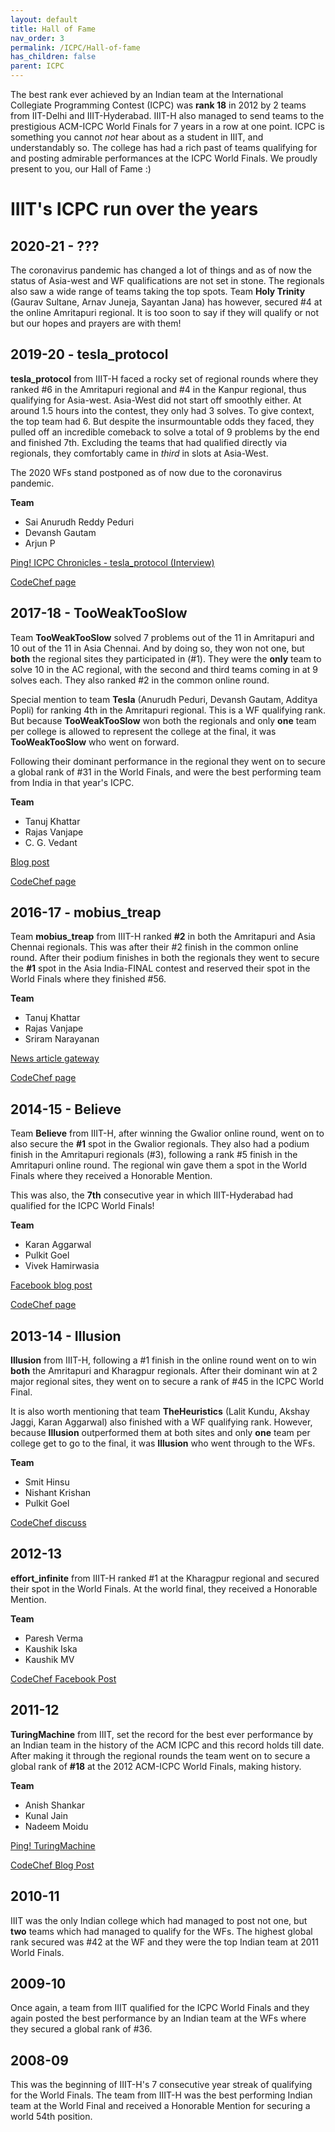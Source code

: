 ```yaml
---
layout: default
title: Hall of Fame
nav_order: 3
permalink: /ICPC/Hall-of-fame
has_children: false
parent: ICPC
---
```


The best rank ever achieved by an Indian team at the International Collegiate Programming Contest (ICPC) was **rank 18** in 2012 by 2 teams from IIT-Delhi and IIIT-Hyderabad. IIIT-H also managed to send teams to the prestigious ACM-ICPC World Finals for 7 years in a row at one point. ICPC is something you cannot *not* hear about as a student in IIIT, and understandably so. The college has had a rich past of teams qualifying for and posting admirable performances at the ICPC World Finals. We proudly present to you, our Hall of Fame :)

# IIIT's ICPC run over the years

## 2020-21 - ???

The coronavirus pandemic has changed a lot of things and as of now the status of Asia-west and WF qualifications are not set in stone. The regionals also saw a wide range of teams taking the top spots. Team **Holy Trinity** (Gaurav Sultane, Arnav Juneja, Sayantan Jana) has however, secured #4 at the online Amritapuri regional. It is too soon to say if they will qualify or not but our hopes and prayers are with them!

## 2019-20 - tesla_protocol

**tesla_protocol** from IIIT-H faced a rocky set of regional rounds where they ranked #6 in the Amritapuri regional and #4 in the Kanpur regional, thus qualifying for Asia-west. Asia-West did not start off smoothly either. At around 1.5 hours into the contest, they only had 3 solves. To give context, the top team had 6. But despite the insurmountable odds they faced, they pulled off an incredible comeback to solve a total of 9 problems by the end and finished 7th. Excluding the teams that had qualified directly via regionals, they comfortably came in *third* in slots at Asia-West.

The 2020 WFs stand postponed as of now due to the coronavirus pandemic. 

**Team**
- Sai Anurudh Reddy Peduri
- Devansh Gautam
- Arjun P

[Ping! ICPC Chronicles - tesla_protocol (Interview)](https://pingiiit.org/2020/08/icpc-tesla-protocol/)

[CodeChef page](https://www.codechef.com/icpc/2020)

## 2017-18 - TooWeakTooSlow

Team **TooWeakTooSlow** solved 7 problems out of the 11 in Amritapuri and 10 out of the 11 in Asia Chennai. And by doing so, they won not one, but **both** the regional sites they participated in (#1). They were the **only** team to solve 10 in the AC regional, with the second and third teams coming in at 9 solves each. They also ranked #2 in the common online round. 

Special mention to team **Tesla** (Anurudh Peduri, Devansh Gautam, Additya Popli) for ranking 4th in the Amritapuri regional. This is a WF qualifying rank. But because **TooWeakTooSlow** won both the regionals and only **one** team per college is allowed to represent the college at the final, it was **TooWeakTooSlow** who went on forward.

Following their dominant performance in the regional they went on to secure a global rank of #31 in the World Finals, and were the best performing team from India in that year's ICPC.

**Team**
- Tanuj Khattar
- Rajas Vanjape
- C. G. Vedant

[Blog post](https://blogs.iiit.ac.in/iiit-hyderabad-team-in-acm-icpc-finals/)

[CodeChef page](https://www.codechef.com/icpc/2018)

## 2016-17 - mobius_treap

Team **mobius_treap** from IIIT-H ranked **#2** in both the Amritapuri and Asia Chennai regionals. This was after their #2 finish in the common online round. After their podium finishes in both the regionals they went to secure the **#1** spot in the Asia India-FINAL contest and reserved their spot in the World Finals where they finished #56. 

**Team**
- Tanuj Khattar
- Rajas Vanjape
- Sriram Narayanan

[News article gateway](https://www.iiit.ac.in/news/iiit-hyderabad-makes-icpc-world-finals/)

[CodeChef page](https://www.codechef.com/icpc/2017)

## 2014-15 - Believe

Team **Believe** from IIIT-H, after winning the Gwalior online round, went on to also secure the **#1** spot in the Gwalior regionals. They also had a podium finish in the Amritapuri regionals (#3), following a rank #5 finish in the Amritapuri online round. The regional win gave them a spot in the World Finals where they received a Honorable Mention. 

This was also, the **7th** consecutive year in which IIIT-Hyderabad had qualified for the ICPC World Finals!

**Team**
- Karan Aggarwal
- Pulkit Goel
- Vivek Hamirwasia

[Facebook blog post](https://www.facebook.com/IIITH/posts/iiit-hyderabad-qualifies-for-acm-icpc-world-finals-for-seventh-year-in-a-rowthe-/10152740230638717/)

[CodeChef page](https://www.codechef.com/icpc/2015)

## 2013-14 - Illusion

**Illusion** from IIIT-H, following a #1 finish in the online round went on to win **both** the Amritapuri and Kharagpur regionals. After their dominant win at 2 major regional sites, they went on to secure a rank of #45 in the ICPC World Final.

It is also worth mentioning that team **TheHeuristics** (Lalit Kundu, Akshay Jaggi, Karan Aggarwal) also finished with a WF qualifying rank. However, because **Illusion** outperformed them at both sites and only **one** team per college get to go to the final, it was **Illusion** who went through to the WFs.

**Team**
- Smit Hinsu
- Nishant Krishan 
- Pulkit Goel

[CodeChef discuss](https://discuss.codechef.com/t/indian-teams-in-acm-icpc-2014-live-rankings/5997)

## 2012-13 

**effort_infinite** from IIIT-H ranked #1 at the Kharagpur regional and secured their spot in the World Finals. At the world final, they received a Honorable Mention. 

**Team**
- Paresh Verma
- Kaushik Iska
- Kaushik MV

[CodeChef Facebook Post](https://www.facebook.com/CodeChef/posts/255217694607299/)

## 2011-12

**TuringMachine** from IIIT, set the record for the best ever performance by an Indian team in the history of the ACM ICPC and this record holds till date. After making it through the regional rounds the team went on to secure a global rank of **#18** at the 2012 ACM-ICPC World Finals, making history. 

**Team**
- Anish Shankar
- Kunal Jain
- Nadeem Moidu

[Ping! TuringMachine](https://pingiiit.org/2012/02/turing-machine/)

[CodeChef Blog Post](https://blog.codechef.com/2012/09/28/a-big-shout-out-to-the-acm-icpc-world-finalists-and-go-for-gold-winners-2012/)

## 2010-11

IIIT was the only Indian college which had managed to post not one, but **two** teams which had managed to qualify for the WFs. The highest global rank secured was #42 at the WF and they were the top Indian team at 2011 World Finals. 

## 2009-10

Once again, a team from IIIT qualified for the ICPC World Finals and they again posted the best performance by an Indian team at the WFs where they secured a global rank of #36.

## 2008-09

This was the beginning of IIIT-H's 7 consecutive year streak of qualifying for the World Finals. The team from IIIT-H was the best performing Indian team at the World Final and received a Honorable Mention for securing a world 54th position. 